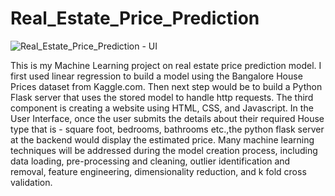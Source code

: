 # Real_Estate_Price_Prediction

![Real_Estate_Price_Prediction - UI](https://user-images.githubusercontent.com/101561391/227797374-8468fc27-9808-4036-8d2a-1c7af9b9b72c.png)


This is my Machine Learning project on real estate price prediction model. I first used linear regression to build a model using the Bangalore House Prices dataset from Kaggle.com. Then next step would be to build a Python Flask server that uses the stored model to handle http requests. The third component is creating a website using HTML, CSS, and Javascript. In the User Interface, once the user submits the details about their required House type that is - square foot, bedrooms, bathrooms etc.,the python flask server at the backend would display the estimated price. Many machine learning techniques will be addressed during the model creation process, including data loading, pre-processing and cleaning, outlier identification and removal, feature engineering, dimensionality reduction, and k fold cross validation.
